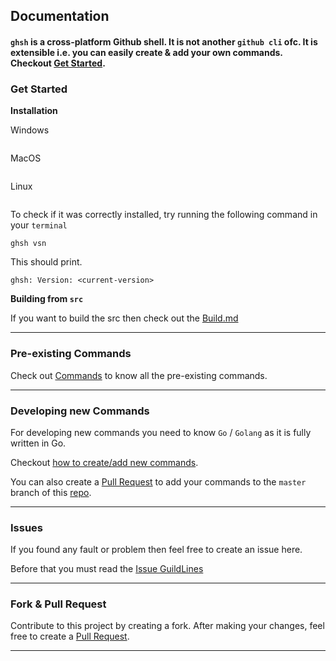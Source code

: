 ## Documentation

#### `ghsh` is a cross-platform Github shell. It is not another `github cli` ofc. It is extensible i.e. you can easily create & add your own commands. Checkout [Get Started](#Get-Started).

### Get Started
**Installation**

Windows
```

```

MacOS
```

```

Linux
```

```

To check if it was correctly installed, try running the following command in your `terminal`

```
ghsh vsn
```
This should print.
```
ghsh: Version: <current-version>
```

**Building from `src`**

If you want to build the src then check out the [Build.md](BUILD.md)
 
 ---

### Pre-existing Commands
Check out [Commands](COMMANDS.md) to know all the pre-existing commands.

---

### Developing new Commands
For developing new commands you need to know `Go` / `Golang` as it is fully written in Go.

Checkout [how to create/add new commands](DEVELOP_COMMANDS.md).

You can also create a [Pull Request](CONTRIBUTING.md) to add your commands to the `master` branch of this [repo](https://www.github.com/soubikbhuiwk007/ghsh).

---

### Issues
If you found any fault or problem then feel free to create an issue here.

Before that you must read the [Issue GuildLines](ISSUE.md)

---

### Fork & Pull Request
Contribute to this project by creating a fork. After making your changes, feel free to create a [Pull Request](CONTRIBUTING.md).

---

